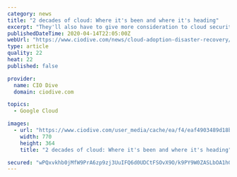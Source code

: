 ```yaml
---
category: news
title: "2 decades of cloud: Where it's been and where it's heading"
excerpt: "They'll also have to give more consideration to cloud security and minimizing downtime, especially as major hyperscalers like Microsoft, Google and Amazon refine their cloud computing technologies. As businesses adopt hybrid and multicloud to improve their resiliency, there are several areas with potential for additional services to be built ..."
publishedDateTime: 2020-04-14T22:05:00Z
webUrl: "https://www.ciodive.com/news/cloud-adoption-disaster-recovery/575946/"
type: article
quality: 22
heat: 22
published: false

provider:
  name: CIO Dive
  domain: ciodive.com

topics:
  - Google Cloud

images:
  - url: "https://www.ciodive.com/user_media/cache/ea/f4/eaf4903489d18b67712f4b4f06b3ccd5.jpg"
    width: 770
    height: 364
    title: "2 decades of cloud: Where it's been and where it's heading"

secured: "wPQxvkhb0jMfW9PrA6zp9zj3UuIFQ6d0UDCtFSOvX9O/k9PY9W0ZASLbOA1hGRLqem/Skc/qdHw0wvU8fJMaW0k6lhTS8xEfGxlHcDPY/KTZ5vxyh+2UEJnPs+uUscGPsivmaJyLn6WLngs4rfhTOAvxWobcXrukG4gzahZUDl1QaQjk0xvA3QhjygEEkVffjn3+u+uRYNMRC70LjpR3okgwe8ouWdCmsVQGC1bBFB7Xrua6gGo8UzY+1MNaVhQ+VDI6JAhK6bU5kM+5CYJNqF59Ttxp4wY/kp9K1zBPuYXulUEzuhd2SrrBBQscmuiS;u0wUEawSjiin5xylY+huiA=="
---
```


